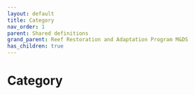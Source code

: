 ```yaml
---
layout: default
title: Category
nav_order: 1
parent: Shared definitions 
grand_parent: Reef Restoration and Adaptation Program M&DS
has_children: true
---
```


# Category
<!-- 
{: .no_toc .text-delta }
* TOC
{:toc} -->